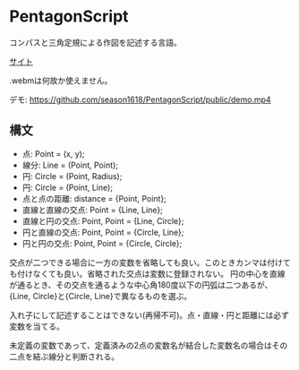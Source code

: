 # PentagonScript

コンパスと三角定規による作図を記述する言語。

[サイト](https://season1618.github.io/PentagonScript/)

.webmは何故か使えません。

デモ: https://github.com/season1618/PentagonScript/public/demo.mp4

## 構文

- 点: Point = (x, y);
- 線分: Line = (Point, Point);
- 円: Circle = (Point, Radius);
- 円: Circle = (Point, Line);
- 点と点の距離: distance = {Point, Point};
- 直線と直線の交点: Point = {Line, Line};
- 直線と円の交点: Point, Point = {Line, Circle};
- 円と直線の交点: Point, Point = {Circle, Line};
- 円と円の交点: Point, Point = {Circle, Circle};

交点が二つできる場合に一方の変数を省略しても良い。このときカンマは付けても付けなくても良い。省略された交点は変数に登録されない。
円の中心を直線が通るとき、その交点を通るような中心角180度以下の円弧は二つあるが、{Line, Circle}と{Circle, Line}で異なるものを選ぶ。

入れ子にして記述することはできない(再帰不可)。点・直線・円と距離には必ず変数を当てる。

未定義の変数であって、定義済みの2点の変数名が結合した変数名の場合はその二点を結ぶ線分と判断される。